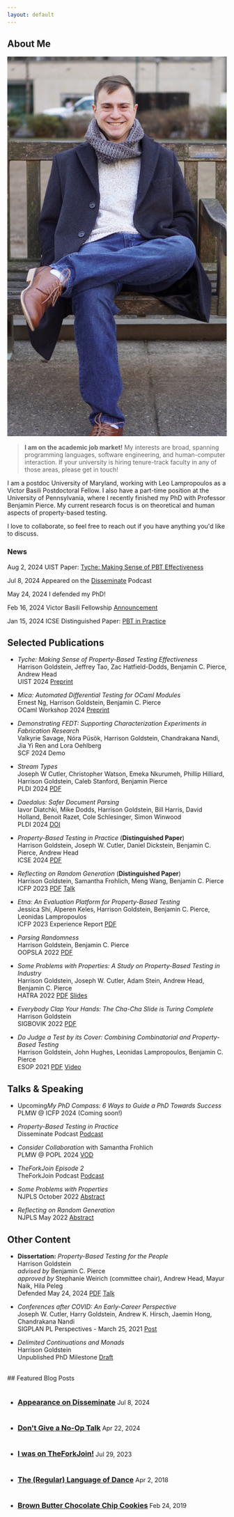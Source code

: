 ```yaml
---
layout: default
---
```


## About Me

<div class="about-me">
<img class="profile-picture" src="img/park-bench.jpeg">
<!-- <p>
My love for learning underpins almost everything that I do; I take every chance I get to learn and
to grow.
</p> -->

<blockquote>
<strong>I am on the academic job market!</strong> My interests are broad, spanning programming
languages, software engineering, and human-computer interaction. If your university is hiring
tenure-track faculty in any of those areas, please get in touch!
</blockquote>

<p>
I am a postdoc University of Maryland, working with Leo Lampropoulos as a Victor Basili Postdoctoral
Fellow. I also have a part-time position at the University of Pennsylvania, where I recently
finished my PhD with Professor Benjamin Pierce. My current research focus is on theoretical and
human aspects of property-based testing.
</p>

<p>
I love to collaborate, so feel free to reach out if you have anything you'd like to discuss.
</p>

<h3>News</h3>
<p>
<span class="highlight">Aug 2, 2024</span> UIST Paper: <a class="post-link" href="papers/uist24-tyche.pdf">Tyche: Making Sense of PBT Effectiveness</a>
</p>

<p>
<span class="highlight">Jul 8, 2024</span> Appeared on the <a href="{% post_url 2024-07-08-disseminate %}">Disseminate</a> Podcast
</p>

<p>
<span class="highlight">May 24, 2024</span> I defended my PhD!
</p>

<p>
<span class="highlight">Feb 16, 2024</span> Victor Basili Fellowship <a href="{% post_url 2024-02-18-victor-basili %}">Announcement</a>
</p>

<p>
<span class="highlight">Jan 15, 2024</span> ICSE Distinguished Paper: <a class="post-link" href="papers/icse24-pbt-in-practice.pdf">PBT in Practice</a>
</p>

<div style="clear: right;"></div>
</div>

## Selected Publications

- <i>Tyche: Making Sense of Property-Based Testing Effectiveness</i><br/>
Harrison Goldstein, Jeffrey Tao, Zac Hatfield-Dodds, Benjamin C. Pierce, Andrew Head<br>
UIST 2024 [Preprint](papers/uist24-tyche.pdf)

- <i>Mica: Automated Differential Testing for OCaml Modules</i><br/>
Ernest Ng, Harrison Goldstein, Benjamin C. Pierce<br/>
OCaml Workshop 2024 [Preprint](papers/ocaml24-mica.pdf)

- <i>Demonstrating FEDT: Supporting Characterization Experiments in Fabrication Research</i><br/>
Valkyrie Savage, Nóra Püsök, Harrison Goldstein, Chandrakana Nandi, Jia Yi Ren and Lora Oehlberg<br/>
SCF 2024 Demo

- <i>Stream Types</i><br/>
Joseph W Cutler, Christopher Watson, Emeka Nkurumeh, Phillip Hilliard, Harrison Goldstein, Caleb Stanford, Benjamin Pierce<br/>
PLDI 2024 [PDF](https://www.cis.upenn.edu/~jwc/assets/stream-types.pdf)

- <i>Daedalus: Safer Document Parsing</i><br/>
Iavor Diatchki, Mike Dodds, Harrison Goldstein, Bill Harris, David Holland, Benoit Razet, Cole Schlesinger, Simon Winwood<br/>
PLDI 2024 [DOI](https://dl.acm.org/doi/10.1145/3656410)

- <i>Property-Based Testing in Practice</i> (<strong>Distinguished Paper</strong>)<br/>
Harrison Goldstein, Joseph W. Cutler, Daniel Dickstein, Benjamin C. Pierce, Andrew Head<br>
ICSE 2024 [PDF](papers/icse24-pbt-in-practice.pdf)

- <i>Reflecting on Random Generation</i> (<strong>Distinguished Paper</strong>)<br/>
Harrison Goldstein, Samantha Frohlich, Meng Wang, Benjamin C. Pierce<br>
ICFP 2023 [PDF](papers/icfp23-reflective.pdf) [Talk](https://www.youtube.com/live/ZQ_U-LANbc4?si=nJWlcufGBYnzcF3-&t=1316)

- <i>Etna: An Evaluation Platform for Property-Based Testing</i><br/>
Jessica Shi, Alperen Keles, Harrison Goldstein, Benjamin C. Pierce, Leonidas Lampropoulos<br>
ICFP 2023 Experience Report [PDF](papers/icfp23-etna.pdf)

- <i>Parsing Randomness</i><br/>
Harrison Goldstein, Benjamin C. Pierce<br>
OOPSLA 2022 [PDF](papers/oopsla22.pdf)

- <i>Some Problems with Properties: A Study on Property-Based Testing in Industry</i><br/>
Harrison Goldstein, Joseph W. Cutler, Adam Stein, Andrew Head, Benjamin C. Pierce<br>
HATRA 2022 [PDF](papers/hatra2022.pdf) [Slides](slides/hatra2022.pptx)

- <i>Everybody Clap Your Hands: The Cha-Cha Slide is Turing Complete</i><br>
Harrison Goldstein<br>
SIGBOVIK 2022 [PDF](papers/cha-cha-slide.pdf)

- <i>Do Judge a Test by its Cover: Combining Combinatorial and Property-Based Testing</i><br>
Harrison Goldstein, John Hughes, Leonidas Lampropoulos, Benjamin C. Pierce<br>
ESOP 2021 [PDF](papers/quick-cover.pdf) [Video](https://youtu.be/VCCz1AL3Jkc)

## Talks & Speaking

- <span class="highlight">Upcoming</span><i>My PhD Compass: 6 Ways to Guide a PhD Towards Success</i><br>
PLMW @ ICFP 2024 (Coming soon!)

- <i>Property-Based Testing in Practice</i><br>
Disseminate Podcast [Podcast](https://disseminatepodcast.podcastpage.io/episode/harry-goldstein-property-based-testing-55)

- <i>Consider Collaboration</i> with Samantha Frohlich<br>
PLMW @ POPL 2024 [VOD](https://www.youtube.com/live/Yqvub1h-gZs?si=ZB08itCPJ-i9Fysx&t=23892)

- <i>TheForkJoin Episode 2</i><br>
TheForkJoin Podcast [Podcast](https://youtu.be/tEXq-eSiFwk?si=0tmSmEp2oK5Ucv4n)

- <i>Some Problems with Properties</i><br>
NJPLS October 2022 [Abstract](http://njpls.org/oct22.html#goldstein)

- <i>Reflecting on Random Generation</i><br>
NJPLS May 2022 [Abstract](http://njpls.org/may22.html#goldstein)


## Other Content

- <strong>Dissertation:</strong> <i>Property-Based Testing for the People</i><br/>
Harrison Goldstein<br/>
<i>advised by</i> Benjamin C. Pierce<br/>
<i>approved by</i> Stephanie Weirich (committee chair), Andrew Head, Mayur Naik, Hila Peleg<br/>
Defended May 24, 2024 [PDF](papers/dissertation.pdf) [Talk](https://youtu.be/S05JywB-xDE)

- <i> Conferences after COVID: An Early-Career Perspective</i><br>
Joseph W. Cutler, Harry Goldstein, Andrew K. Hirsch, Jaemin Hong, Chandrakana Nandi<br>
SIGPLAN PL Perspectives - March 25, 2021 [Post](https://blog.sigplan.org/2021/03/25/conferences-after-covid-an-early-career-perspective/)

- <i>Delimited Continuations and Monads</i><br>
Harrison Goldstein<br>
Unpublished PhD Milestone [Draft](papers/drafts/wpe-ii.pdf)

<br>
## Featured Blog Posts
<ul>
    <li>
    <h3 style="display: inline-block;">
        <a class="post-link" href="{% post_url 2024-07-08-disseminate %}">
            Appearance on Disseminate
        </a>
    </h3>
    <span class="post-meta">Jul 8, 2024</span>
    </li>
    <li>
    <h3 style="display: inline-block;">
        <a class="post-link" href="{% post_url 2024-04-22-dont-give-a-no-op-talk %}">
            Don't Give a No-Op Talk
        </a>
    </h3>
    <span class="post-meta">Apr 22, 2024</span>
    </li>
    <li>
    <h3 style="display: inline-block;">
        <a class="post-link" href="{% post_url 2023-07-29-theforkjoin %}">
            I was on TheForkJoin!
        </a>
    </h3>
    <span class="post-meta">Jul 29, 2023</span>
    </li>
    <li>
    <h3 style="display: inline-block;">
        <a class="post-link" href="{% post_url 2018-04-02-language-of-dance %}">
            The (Regular) Language of Dance
        </a>
    </h3>
    <span class="post-meta">Apr 2, 2018</span>
    </li>
    <li>
    <h3 style="display: inline-block;">
        <a class="post-link" href="{% post_url 2019-02-24-chocolate-chip-cookies %}">
            Brown Butter Chocolate Chip Cookies
        </a>
    </h3>
    <span class="post-meta">Feb 24, 2019</span>
    </li>
</ul>
